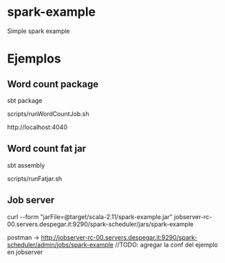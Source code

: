 # spark-example
Simple spark example

# Ejemplos

## Word count package
sbt package

scripts/runWordCountJob.sh

http://localhost:4040

## Word count fat jar
sbt assembly

scripts/runFatjar.sh

## Job server
curl --form "jarFile=@target/scala-2.11/spark-example.jar" jobserver-rc-00.servers.despegar.it:9290/spark-scheduler/jars/spark-example

postman -> http://jobserver-rc-00.servers.despegar.it:9290/spark-scheduler/admin/jobs/spark-example
//TODO: agregar la conf del ejemplo en jobserver
